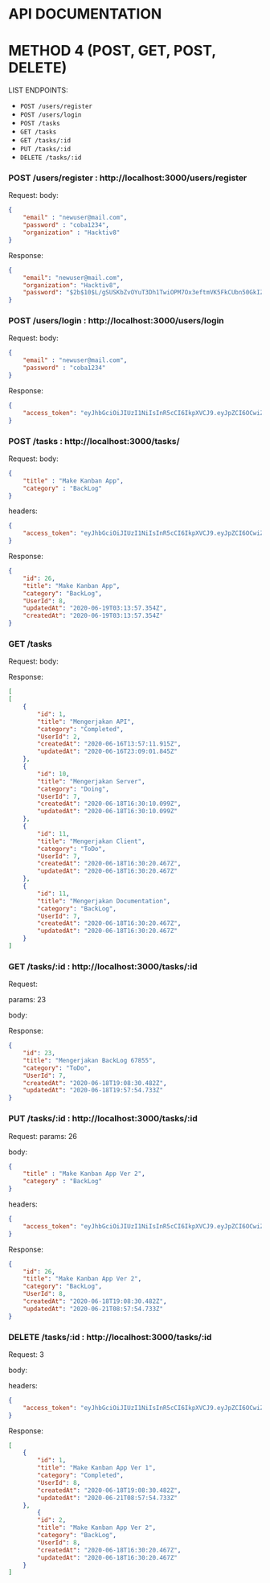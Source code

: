 # API DOCUMENTATION

# METHOD 4 (POST, GET, POST, DELETE)

LIST ENDPOINTS:
- `POST /users/register`
- `POST /users/login`
- `POST /tasks`
- `GET /tasks`
- `GET /tasks/:id`
- `PUT /tasks/:id`
- `DELETE /tasks/:id`

### POST /users/register : http://localhost:3000/users/register

Request: 
body: 

```json
{
    "email" : "newuser@mail.com",
    "password" : "coba1234",
    "organization" : "Hacktiv8"
}
```

Response: 

```json
{
    "email": "newuser@mail.com",
    "organization": "Hacktiv8",
    "password": "$2b$10$L/gSUSKbZvOYuT3Dh1TwiOPM7Ox3eftmVK5FkCUbn50GkIZYyv/U2"
}
```


### POST /users/login : http://localhost:3000/users/login

Request: 
body: 

```json
{
    "email" : "newuser@mail.com",
    "password" : "coba1234"
}
```

Response: 

```json
{
    "access_token": "eyJhbGciOiJIUzI1NiIsInR5cCI6IkpXVCJ9.eyJpZCI6OCwiZW1haWwiOiJuZXd1c2VyQG1haWwuY29tIiwiaWF0IjoxNTkyNTM2MzM2fQ.oXmYVtL7eaBE8xNVmuXyzEA5KudoSP9ThVR9TjM-yh4"
}
```

### POST /tasks : http://localhost:3000/tasks/

Request: 
body: 

```json
{
    "title" : "Make Kanban App",
    "category" : "BackLog"
}
```

headers:
```json
{
    "access_token": "eyJhbGciOiJIUzI1NiIsInR5cCI6IkpXVCJ9.eyJpZCI6OCwiZW1haWwiOiJuZXd1c2VyQG1haWwuY29tIiwiaWF0IjoxNTkyNTM2MzM2fQ.oXmYVtL7eaBE8xNVmuXyzEA5KudoSP9ThVR9TjM-yh4"
}
```

Response: 

```json
{
    "id": 26,
    "title": "Make Kanban App",
    "category": "BackLog",
    "UserId": 8,
    "updatedAt": "2020-06-19T03:13:57.354Z",
    "createdAt": "2020-06-19T03:13:57.354Z"
}
```

### GET /tasks
Request:
body: 

Response: 

```json
[
[
    {
        "id": 1,
        "title": "Mengerjakan API",
        "category": "Completed",
        "UserId": 2,
        "createdAt": "2020-06-16T13:57:11.915Z",
        "updatedAt": "2020-06-16T23:09:01.845Z"
    },
    {
        "id": 10,
        "title": "Mengerjakan Server",
        "category": "Doing",
        "UserId": 7,
        "createdAt": "2020-06-18T16:30:10.099Z",
        "updatedAt": "2020-06-18T16:30:10.099Z"
    },
    {
        "id": 11,
        "title": "Mengerjakan Client",
        "category": "ToDo",
        "UserId": 7,
        "createdAt": "2020-06-18T16:30:20.467Z",
        "updatedAt": "2020-06-18T16:30:20.467Z"
    },  
    {
        "id": 11,
        "title": "Mengerjakan Documentation",
        "category": "BackLog",
        "UserId": 7,
        "createdAt": "2020-06-18T16:30:20.467Z",
        "updatedAt": "2020-06-18T16:30:20.467Z"
    }
]
```


### GET /tasks/:id : http://localhost:3000/tasks/:id

Request: 

params: 23

body: 

Response: 

```json
{
    "id": 23,
    "title": "Mengerjakan BackLog 67855",
    "category": "ToDo",
    "UserId": 7,
    "createdAt": "2020-06-18T19:08:30.482Z",
    "updatedAt": "2020-06-18T19:57:54.733Z"
}
```

### PUT /tasks/:id : http://localhost:3000/tasks/:id

Request: 
params: 26

body: 

```json
{
    "title" : "Make Kanban App Ver 2",
    "category" : "BackLog"
}
```

headers:
```json
{
    "access_token": "eyJhbGciOiJIUzI1NiIsInR5cCI6IkpXVCJ9.eyJpZCI6OCwiZW1haWwiOiJuZXd1c2VyQG1haWwuY29tIiwiaWF0IjoxNTkyNTM2MzM2fQ.oXmYVtL7eaBE8xNVmuXyzEA5KudoSP9ThVR9TjM-yh4"
}
```

Response: 

```json
{
    "id": 26,
    "title": "Make Kanban App Ver 2",
    "category": "BackLog",
    "UserId": 8,
    "createdAt": "2020-06-18T19:08:30.482Z",
    "updatedAt": "2020-06-21T08:57:54.733Z"
}
```


### DELETE /tasks/:id : http://localhost:3000/tasks/:id

Request: 3

body: 

headers:
```json
{
    "access_token": "eyJhbGciOiJIUzI1NiIsInR5cCI6IkpXVCJ9.eyJpZCI6OCwiZW1haWwiOiJuZXd1c2VyQG1haWwuY29tIiwiaWF0IjoxNTkyNTM2MzM2fQ.oXmYVtL7eaBE8xNVmuXyzEA5KudoSP9ThVR9TjM-yh4"
}
```

Response: 
```json
[
    {
        "id": 1,
        "title": "Make Kanban App Ver 1",
        "category": "Completed",
        "UserId": 8,
        "createdAt": "2020-06-18T19:08:30.482Z",
        "updatedAt": "2020-06-21T08:57:54.733Z"
    },
        {
        "id": 2,
        "title": "Make Kanban App Ver 2",
        "category": "BackLog",
        "UserId": 8,
        "createdAt": "2020-06-18T16:30:20.467Z",
        "updatedAt": "2020-06-18T16:30:20.467Z"
    }
]
```